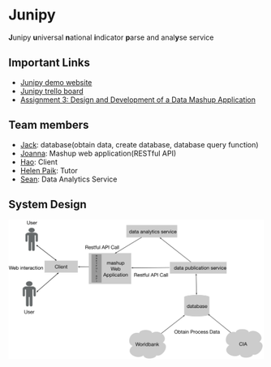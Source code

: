 # Junipy

**J**unipy **u**niversal **n**ational **i**ndicator **p**arse and anal**y**se service


## Important Links

- [Junipy demo website](http://junipy.jackj.me/)
- [Junipy trello board](https://trello.com/b/BLktTIOc/junipy)
- [Assignment 3: Design and Development of a Data Mashup Application](https://webcms3.cse.unsw.edu.au/COMP9321/18s1/resources/16378)

## Team members

- [Jack](https://webcms3.cse.unsw.edu.au/users/z5129432): database(obtain data, create database, database query function)
- [Joanna](https://webcms3.cse.unsw.edu.au/users/z5172461): Mashup web application(RESTful API)
- [Hao](https://webcms3.cse.unsw.edu.au/users/z5102511): Client
- [Helen Paik](https://webcms3.cse.unsw.edu.au/users/z2181240): Tutor
- [Sean](https://webcms3.cse.unsw.edu.au/users/z5090071): Data Analytics Service

## System Design

![](./documentation/system_design.jpg)
